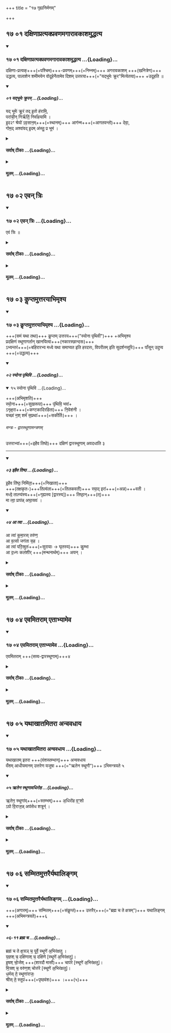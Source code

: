 +++
title = "१७ गृह्यनिर्मणम्"

+++


## १७ ०१ दक्षिणाप्रत्यक्प्रवणमगारावकाशमुद्धत्य

<div class="js_include" includetitle="true" newlevelforh1="3" unfilled url="/vedAH_yajuH/taittirIyam/sUtram/ApastambaH/gRhyam/sUtra-pAThaH/vishvAsa-prastutiH/17_gRhyanirmaNam/17_01_daxiNApratyakpravaNamagArAvakAshamuddhatya.md">
<details open><summary><h3>१७ ०१ दक्षिणाप्रत्यक्प्रवणमगारावकाशमुद्धत्य ...{Loading}...</h3></summary>

दक्षिणा-प्रत्यक्+++(=पश्चिम)+++-प्रवणम्+++(=निम्नम्)+++ अगरावकाशम् +++(खनित्रेण)+++ उद्धत्य, पालाशेन शमीमयेन वोदूहेनैतामेव दिशम् उत्तरया+++(="यद्भूमेः क्रूर"मित्येतया)+++ +उदूहति ॥

<div class="js_include" includetitle="false" newlevelforh1="2" unfilled="" url="/vedAH_yajuH/taittirIyam/sUtram/ApastambaH/gRhyam/ekAgnikANDam/vishvAsa-prastutiH/2_15/01_yadbhUmeH_krUram.md">
<details open><summary><h5>०१ यद्भूमेः क्रूरम् ...{Loading}...</h5></summary>


यद् भूमेः॑ क्रू॒रं तद् इ॒तो ह॑रामि॒,  
परा॑ची॒न् निर्ऋ॑तिं॒ निर्वा॑हयामि ।  
इ॒द२ꣳ श्रेयो॑ ऽव॒सान॒म्+++(=स्थानम्)+++ आग॑न्म+++(=आगतवन्तो)+++ देवा॒,  
गोम॒द् अश्वा॑वद् इ॒दम् अ॑स्तु॒ प्र भूम॑ ।

</details>
</div>
</details>
</div>
<div class="js_include collapsed" newlevelforh1="4" title="सर्वाष् टीकाः" unfilled url="/vedAH_yajuH/taittirIyam/sUtram/ApastambaH/gRhyam/sUtra-pAThaH/sarvASh_TIkAH/17_gRhyanirmaNam/17_01_daxiNApratyakpravaNamagArAvakAshamuddhatya.md">
<details><summary><h4>सर्वाष् टीकाः ...{Loading}...</h4></summary>
<details><summary>Oldenberg</summary>

1. The ground for building a house should be inclined towards the south-west. He elevates the surface and sweeps (the earth) with a broom of Palāśa wood or of Sami wood, with the next (verse, M. II, 15, 1), in the same (south-west) direction;
</details>
<details><summary>हरदत्त-प्रस्तावः</summary>

यज्ञेष्वधिकरिष्यमाणस्य पुरुषस्य देहसंस्कारा व्याख्याताः ।
ते च "शालीनस्योदवसाय" इति वचनाभावे गृह एव कर्तव्याः ।
विधिवच्च निर्मिते गृहे ।
विधिवत् प्रवेशादपेक्षितायुर्यज्ञधनादिफलसिद्धिः ।
अतो मन्त्राम्नानक्रमप्राप्तो गृहनिर्माणप्रवेशयोर्विधिर्व्याख्यायते
</details>
<details><summary>हरदत्तः</summary>

अथ गृहसम्मानविधिः ।
गृहसम्मानं च न सर्वयज्ञादिवन्नित्यम् ।
नाप्यद्भुतकर्मप्रायश्चित्तादिवन्नैमित्तिकम् ।
किं तर्हि? काम्यम् ।
अतोऽक्रियायां न दोषः ।
क्रियायां चोदगयनादिनियमः ।
तत्र यस्मिन् प्रदेशेऽगारं चिकीर्षितं सोऽगारावकाशः स **दक्षिणाप्रत्यक्प्रवणो** भवति ।
दक्षिणा-प्रतीच्योरन्तराले निम्ना भवति ।
एवंविधे देशे अगारं कर्तव्यमित्यर्थः ।
**तमगारावकाशं उद्धन्ति** खनित्रेण खनति यथा पांसव उत्पद्यन्ते ।
उद्धत्य तान् पांसून् पालाशेन शमीयेन वो**दूहेन** एतामेव दिशं प्रति उत्तरयर्चा "यद्भूमेः क्रूरम्"इत्येतया **उदूहति** उन्नतात् प्रदेशात् अवनते प्रापयति ।
उदूह्यतेऽनेनेत्युदूहः ॥१॥
</details>
<details><summary>सुदर्शनः</summary>

योऽगारार्थत्वेनाभिप्रेतोऽवकाशो भूमिभागो **दक्षिणाप्रत्यक्प्रवणः** दक्षिणाप्रतीच्यां नैर्ऋत्यां दिशि निम्नस्त**मुद्धत्य** खनित्रादिना पांसू(१)नुत्खाद्य **पालाशेन शमीमयेन वोदूहेन,** उदूह्यन्ते देशान्तरं प्राप्यन्ते पांसवोऽनेनेत्युदूहः; वादुलूक इत्यर्थः। तेनैतामेव कोणदिशं **उत्तरया** "यद्भूमेः क्रूरम्" इत्येतयो**दूहति** ॥१॥
</details>
</details>
</div>
<div class="js_include collapsed" newlevelforh1="4" title="मूलम्" unfilled url="/vedAH_yajuH/taittirIyam/sUtram/ApastambaH/gRhyam/sUtra-pAThaH/mUlam/17_gRhyanirmaNam/17_01_daxiNApratyakpravaNamagArAvakAshamuddhatya.md">
<details><summary><h4>मूलम् ...{Loading}...</h4></summary>

दक्षिणाप्रत्यक्प्रवणमगारावकाशमुद्धत्य पलाशेन शमीमयेन वोदूहेनैतामेव दिशमुत्तरयोदूहति ॥  

</details>
</div>

  

## १७ ०२ एवन् त्रिः

<div class="js_include" includetitle="true" newlevelforh1="3" unfilled url="/vedAH_yajuH/taittirIyam/sUtram/ApastambaH/gRhyam/sUtra-pAThaH/vishvAsa-prastutiH/17_gRhyanirmaNam/17_02_evan_triH.md">
<details open><summary><h3>१७ ०२ एवन् त्रिः ...{Loading}...</h3></summary>

एवं त्रिः ॥  

</details>
</div>
<div class="js_include collapsed" newlevelforh1="4" title="सर्वाष् टीकाः" unfilled url="/vedAH_yajuH/taittirIyam/sUtram/ApastambaH/gRhyam/sUtra-pAThaH/sarvASh_TIkAH/17_gRhyanirmaNam/17_02_evan_triH.md">
<details><summary><h4>सर्वाष् टीकाः ...{Loading}...</h4></summary>
<details><summary>Oldenberg</summary>

2. In the same way three times.
</details>
<details><summary>हरदत्तः</summary>

एवं त्रिरुद्धत्य उधूहति ॥२॥
</details>
<details><summary>सुदर्शनः</summary>

उदूहतीति सम्बन्धः ।
अत्र द्वितीयतृतीययोरप्युदूहयोः मन्त्रावृत्तिः, एवमिति वचनात् ।
अन्यथा उत्तरया त्रिरुदूहतीत्येव ब्रूयात्, "एवं त्रिः" इति सूत्रान्तरं नारभेत ॥२॥
</details>
</details>
</div>
<div class="js_include collapsed" newlevelforh1="4" title="मूलम्" unfilled url="/vedAH_yajuH/taittirIyam/sUtram/ApastambaH/gRhyam/sUtra-pAThaH/mUlam/17_gRhyanirmaNam/17_02_evan_triH.md">
<details><summary><h4>मूलम् ...{Loading}...</h4></summary>

एवं त्रिः।

</details>
</div>

## १७ ०३ कॢप्तमुत्तरयाभिमृश्य

<div class="js_include" includetitle="true" newlevelforh1="3" unfilled url="/vedAH_yajuH/taittirIyam/sUtram/ApastambaH/gRhyam/sUtra-pAThaH/vishvAsa-prastutiH/17_gRhyanirmaNam/17_03_kLLiptamuttarayAbhimRshya.md">
<details open><summary><h3>१७ ०३ कॢप्तमुत्तरयाभिमृश्य ...{Loading}...</h3></summary>

+++(समं यथा तथा)+++ कॢप्तम् उत्तरय+++("स्योना पृथिवी")+++ +अभिमृश्य  
प्रदक्षिणं स्थूणागर्तान् खानयित्वा+++(नकारस्छान्दसः)+++  
ऽभ्यन्तरं+++(=बहिरारभ्य मध्ये यथा समाप्यत इति हरदत्तः, विपरीतम् इति सुदर्शनसूरिः)+++ पाँसून् उदुप्य +++(=उद्धत्य)+++  

<div class="js_include" includetitle="true" newlevelforh1="2" unfilled="" url="/vedAH_yajuH/taittirIyam/sUtram/ApastambaH/gRhyam/ekAgnikANDam/vishvAsa-prastutiH/2_15/02_syonA_pRthivi.md">
<details open><summary><h5>०२ स्योना पृथिवि ...{Loading}...</h5></summary>
<div class="js_include" includetitle="false" newlevelforh1="2" unfilled="" url="/vedAH_Rk/shAkalam/saMhitA/vishvAsa-prastutiH/01/022/15_syonA_pRthivi.md">
<details open><summary><h7>१५ स्योना पृथिवि ...{Loading}...</h7></summary>


+++(अभिमृशति)+++  
स्यो॒ना+++(=सुखरूपा)+++ पृ॑थिवि॒ भवा॑+  
ऽनृक्ष॒रा+++(=कण्टकादिरहिता)+++ नि॒वेश॑नी ।  
यच्छा॑ न॒श् शर्म॑ स॒प्रथाः॑+++(=सकीर्तिः)+++ ।

</details>
</div>
</details>
</div>   

###### मन्त्रः - द्वारस्थूणामन्त्रणम्
उत्तराभ्यां+++(=इहैव तिष्ठे)+++ दक्षिणं द्वारस्थूणाम् अवदधाति ३  

__________________
<div class="js_include" includetitle="false" newlevelforh1="2" unfilled="" url="/vedAH_yajuH/taittirIyam/sUtram/ApastambaH/gRhyam/ekAgnikANDam/vishvAsa-prastutiH/2_15/03_ihaiva_tiShTha.md">
<details open><summary><h5>०३ इहैव तिष्ठ ...{Loading}...</h5></summary>


इ॒हैव ति॑ष्ठ॒ निमि॑ता॒+++(=निखाता)+++  
+++(तक्षकृत-)+++तिल्व॑ला+++(=तिलकवती)+++ स्या॒द् इरा॑+++(=अन्न)+++वती ।  
मध्ये॒ ताल्प्य॑स्य+++(=गृह्यस्य [द्वारस्य])+++ तिष्ठा॒न्+++(त्)+++  
मा त्वा॒ प्राप॑न्न् अघा॒यवः॑ ।  

</details>
</div>
<div class="js_include" includetitle="false" newlevelforh1="2" unfilled="" url="/vedAH_yajuH/taittirIyam/sUtram/ApastambaH/gRhyam/ekAgnikANDam/vishvAsa-prastutiH/2_15/04_A_tvA.md">
<details open><summary><h5>०४ आ त्वा ...{Loading}...</h5></summary>


आ त्वा॑ कुमा॒रस् तरु॑ण॒  
आ व॒त्सो जग॑ता स॒ह ।  
आ त्वा॑ परि॒स्रुतः॑+++(=सुरायाः → घृतस्य)+++ कु॒म्भा  
आ द॒ध्नः कल॑शीर् +++(मन्थनार्थम्)+++ अयन् ।  

</details>
</div>
</details>
</div>
<div class="js_include collapsed" newlevelforh1="4" title="सर्वाष् टीकाः" unfilled url="/vedAH_yajuH/taittirIyam/sUtram/ApastambaH/gRhyam/sUtra-pAThaH/sarvASh_TIkAH/17_gRhyanirmaNam/17_03_kLLiptamuttarayAbhimRshya.md">
<details><summary><h4>सर्वाष् टीकाः ...{Loading}...</h4></summary>
<details><summary>Oldenberg</summary>

3. He touches the ground, which has thus been prepared, with the next (verse, II, 15, 2). Then he has the pits for the posts dug from left to right, throws the earth (from the pits) towards the inside (of the building-ground), and erects the right doorpost with the next two (verses, M. II, 15, 3. 4)
</details>
<details><summary>हरदत्तः</summary>

एवमुदूह्य ततस्तं भूमिभागं कल्पयन्ति यथा सर्वतस्समं सम्पद्यते ।
ततः तं कॢप्तं उत्तरयर्चा "स्योना पृथिवी"त्येतयाभिमृशति ।
ततः **प्रदक्षिणं स्थूणागर्तान्** खानयति नकारश्छान्दसः ।
**अभ्यन्तरं च** बहिरारभ्य मध्ये यथा समाप्यते तथेत्यर्थः ।
तत्र मध्यस्थूणासु वंशधारणार्थासु प्रदक्षिणमिति चाभ्यन्तरमिति च विशेषणस्यासम्भवात् पर्यन्तास्वेव भवति ।
तत्र प्राग्द्वारेऽगारे दक्षिणद्वारस्थूणागर्तमारभ्य प्रदक्षिणमोत्तरस्मात् द्वारस्थूणागर्तात् खानयित्वा ततो यावत्यो मध्यमस्थूणाः तावतीनां दक्षिणादारभ्योदगपवर्गः ।
एवमन्यथाद्वारेऽप्यगारे यथासम्भवं प्रदक्षिणमभ्यन्तरत्वं च सम्पाद्यम् ।
एवं **खानयित्वा** गर्तेभ्यः पासूनुदूप्य उद्धत्य तत **उत्तराभ्यां** ऋग्भ्यां "इहैव तिष्ठ" इत्येताभ्यां दक्षिणाद्वारस्थूणां गर्ते **अवदधाति** ॥३॥
</details>
<details><summary>सुदर्शनः</summary>

कॢप्तमुदूहेन प्रागुदक्प्रवणं कृतं **उत्तरया** "स्योना पृथिवि" इत्यनया** अभिमृश्य स्थूणागर्तान्** स्थूणानां (१)विभागार्थान् गर्तान् कर्मकरैः प्रदक्षिणं **खानयित्वा**भ्यन्तरमारभ्य, न बहिः, **पांसूनुदुप्य उत्तराभ्यां** "इहैव तिष्ठ" इत्येताभ्यां **दक्षिणां** निष्क्रामत एव, न प्रविशतः, द्वारस्थूणामवटे **अवदधाति ।**
अत्र प्रादक्षिण्यस्य चाभ्यन्तरत्वस्य च विधानं पर्यन्तीयास्वेव स्थूणासु; न तु मध्यमासु ॥३॥
</details>
</details>
</div>
<div class="js_include collapsed" newlevelforh1="4" title="मूलम्" unfilled url="/vedAH_yajuH/taittirIyam/sUtram/ApastambaH/gRhyam/sUtra-pAThaH/mUlam/17_gRhyanirmaNam/17_03_kLLiptamuttarayAbhimRshya.md">
<details><summary><h4>मूलम् ...{Loading}...</h4></summary>

कॢप्तमुत्तरयाभिमृश्य प्रदक्षिणं स्थूणागर्तान् खानयित्वाभ्यन्तरं पाँसूनुदूप्योत्तराभ्यां दक्षिणा द्वारस्थूणामवदधाति ॥

</details>
</div>

## १७ ०४ एवमितराम् एताभ्यामेव

<div class="js_include" includetitle="true" newlevelforh1="3" unfilled url="/vedAH_yajuH/taittirIyam/sUtram/ApastambaH/gRhyam/sUtra-pAThaH/vishvAsa-prastutiH/17_gRhyanirmaNam/17_04_evamitarAm_etAbhyAmeva.md">
<details open><summary><h3>१७ ०४ एवमितराम् एताभ्यामेव ...{Loading}...</h3></summary>

एवमितराम् +++(सव्य-द्वारस्थूणाम्)+++४

</details>
</div>
<div class="js_include collapsed" newlevelforh1="4" title="सर्वाष् टीकाः" unfilled url="/vedAH_yajuH/taittirIyam/sUtram/ApastambaH/gRhyam/sUtra-pAThaH/sarvASh_TIkAH/17_gRhyanirmaNam/17_04_evamitarAm_etAbhyAmeva.md">
<details><summary><h4>सर्वाष् टीकाः ...{Loading}...</h4></summary>
<details><summary>Oldenberg</summary>

4. In the same way the other (door-post).
</details>
<details><summary>हरदत्तः</summary>

एताभ्यामेव द्वाभ्यामृग्भ्यां **इतरां** उत्तराञ्च द्वारस्थूणां अवदधातीत्यर्थः। इह दक्षिणामितरामिति निष्क्रमतः सव्यदक्षिणे प्रत्येतव्ये; न प्रविशतः ॥४॥
</details>
<details><summary>सुदर्शनः</summary>

**इतरां** सव्यां द्वारस्थूणां **एवं** "इहैव तिष्ठ" इत्येताभ्यामेवावदधाति ॥४॥
</details>
</details>
</div>
<div class="js_include collapsed" newlevelforh1="4" title="मूलम्" unfilled url="/vedAH_yajuH/taittirIyam/sUtram/ApastambaH/gRhyam/sUtra-pAThaH/mUlam/17_gRhyanirmaNam/17_04_evamitarAm_etAbhyAmeva.md">
<details><summary><h4>मूलम् ...{Loading}...</h4></summary>

एवमितराम्।

</details>
</div>

## १७ ०५ यथाखातमितरा अन्ववधाय

<div class="js_include" includetitle="true" newlevelforh1="3" unfilled url="/vedAH_yajuH/taittirIyam/sUtram/ApastambaH/gRhyam/sUtra-pAThaH/vishvAsa-prastutiH/17_gRhyanirmaNam/17_05_yathAkhAtamitarA_anvavadhAya.md">
<details open><summary><h3>१७ ०५ यथाखातमितरा अन्ववधाय ...{Loading}...</h3></summary>

यथाखातम् इतरा +++(वंशस्तम्भान्)+++ अन्ववधाय  
वँशम् आधीयमानम् उत्तरेण यजुषा +++(="ऋतेन स्थूणौ")+++ ऽभिमन्त्रयते ५

<div class="js_include" includetitle="false" newlevelforh1="2" unfilled="" url="/vedAH_yajuH/taittirIyam/sUtram/ApastambaH/gRhyam/ekAgnikANDam/vishvAsa-prastutiH/2_15/05_Rtena_sthUNAvadhiroha.md">
<details open><summary><h5>०५ ऋतेन स्थूणावधिरोह ...{Loading}...</h5></summary>


ऋ॒तेन॒ स्थूणा॑व्+++(=स्तम्भम्)+++ अ॒धिरो॑ह व॒ꣳ॒शो  
ऽग्रो वि॒राज॒न्न् अप॑सेध शत्रून्॑ ।  

</details>
</div>
</details>
</div>
<div class="js_include collapsed" newlevelforh1="4" title="सर्वाष् टीकाः" unfilled url="/vedAH_yajuH/taittirIyam/sUtram/ApastambaH/gRhyam/sUtra-pAThaH/sarvASh_TIkAH/17_gRhyanirmaNam/17_05_yathAkhAtamitarA_anvavadhAya.md">
<details><summary><h4>सर्वाष् टीकाः ...{Loading}...</h4></summary>
<details><summary>Oldenberg</summary>

5. Having erected after (the door-posts) the other (posts) in the same order in which (the pits) have been dug, he recites the next Yajus (II, 15, 5) over the ridge-pole when it is placed (on the posts),
</details>
<details><summary>हरदत्तः</summary>

द्वारस्थूणयोः यथाखातं अवधानं मन्त्रवच्च ।
इतरासां तु **यथाखातं** येन क्रमेण गर्ताः खाताः तेनावधानं तूष्णीम् ।
एवं सर्वास्ववहितासु मध्यमस्थूणासु वंश(१)मादधति कर्मकर्तारः ।
**तैराधीयमानं वंशमुत्तरेण यजुषा** "ऋतेन स्थूणा"वित्यनेना**भिमन्त्रयते ।**
वंशग्रहणेन च पृष्ठवंशो गृह्यते, मुख्यत्वात् ।
व्यक्तञ्चैतत् भारद्वाजके "ऋतेन स्थूणे"ति पृष्ठवंशमधिरोपयती"ति ।
तत्र मन्त्रे स्थूणाविति छान्दसो लिङ्गव्यत्ययः ।
द्विवचनञ्च यथासम्भवं द्रष्टव्यम् ॥५॥
</details>
<details><summary>सुदर्शनः</summary>

**यथाखातं** खननक्रमेण **इतराः** स्थूणाः तूष्णी**मन्ववधाय** वंशं स्तूपं स्थूणास्वाधीयमानं **उत्तरेण यजुषा** "ऋतेन स्थूणावधिरोह" इत्यनेनाभिमन्त्रयते ॥५॥
</details>
</details>
</div>
<div class="js_include collapsed" newlevelforh1="4" title="मूलम्" unfilled url="/vedAH_yajuH/taittirIyam/sUtram/ApastambaH/gRhyam/sUtra-pAThaH/mUlam/17_gRhyanirmaNam/17_05_yathAkhAtamitarA_anvavadhAya.md">
<details><summary><h4>मूलम् ...{Loading}...</h4></summary>

यथाखातमितरा अन्ववधाय वँशमाधीयमानमुत्तरेण यजुषाऽभिमन्त्रयते।

</details>
</div>

## १७ ०६ सम्मितमुत्तरैर्यथालिङ्गम्

<div class="js_include" includetitle="true" newlevelforh1="3" unfilled url="/vedAH_yajuH/taittirIyam/sUtram/ApastambaH/gRhyam/sUtra-pAThaH/vishvAsa-prastutiH/17_gRhyanirmaNam/17_06_sammitamuttarairyathAlingam.md">
<details open><summary><h3>१७ ०६ सम्मितमुत्तरैर्यथालिङ्गम् ...{Loading}...</h3></summary>

+++(अगारम्)+++ सम्मितम्+++(=संकॢप्तं)+++ उत्तरैर्+++(="ब्रह्म च ते क्षत्रम्")+++ यथालिङ्गम् +++(अभिमन्त्रयते)+++६

<div class="js_include" includetitle="false" newlevelforh1="2" unfilled="" url="/vedAH_yajuH/taittirIyam/sUtram/ApastambaH/gRhyam/ekAgnikANDam/vishvAsa-prastutiH/2_15/06-11_brahma_cha.md">
<details open><summary><h5>०६-११ ब्रह्म च ...{Loading}...</h5></summary>


ब्रह्म॑ च ते क्ष॒त्रञ् च॒ पूर्वे॒ स्थूणे॑ अ॒भिर॑क्षतु ।  
य॒ज्ञश् च॒ दक्षि॑णाश् च॒ दक्षि॑णे [स्थूणे॑ अ॒भिर॑क्षतु]।  
इ॒षश् चो॒र्जश् +++(शारदौ मासौ)+++ चाप॑रे [स्थूणे॑ अ॒भिर॑क्षतु]।  
मि॒त्रश् च॒ वरु॑ण॒श् चोत्त॑रे [स्थूणे॑ अ॒भिर॑क्षतु]।  
ध॒र्मस् ते॒ स्थूणा॑राजः॒  
श्रीस् ते॒ स्तूपः॑+++(=पृष्ठवंशः)+++ ।+++(५)+++  

</details>
</div>
</details>
</div>
<div class="js_include collapsed" newlevelforh1="4" title="सर्वाष् टीकाः" unfilled url="/vedAH_yajuH/taittirIyam/sUtram/ApastambaH/gRhyam/sUtra-pAThaH/sarvASh_TIkAH/17_gRhyanirmaNam/17_06_sammitamuttarairyathAlingam.md">
<details><summary><h4>सर्वाष् टीकाः ...{Loading}...</h4></summary>
<details><summary>Oldenberg</summary>

6. The next (six) (Yajus formulas, II, 15, 6-11) over the (house when it is) finished, according to the characteristics contained in the single formulas.
</details>
<details><summary>हरदत्तः</summary>

ततस्तदगारं **सम्मितं** संकॢप्तं **उत्तरैर्मन्त्रैः** "ब्रह्म च ते क्षत्र"मित्यादिभिष्षड्भिः ।
किम्? अभिमन्त्रयते इत्येव ।
**यथालिङ्ग**मिति यस्यागाराङ्गस्य लिङ्गं यस्मिन्मन्त्रे दृश्यते तेन तदभिमुखो ऽगारमभिमन्त्रयत इत्यर्थः ।
यदापि पूर्वस्थूणा बद्धा तदापि द्वे एवाभिसन्धायाभिमन्त्रणम् ।
अगारस्य द्विवचनसंयोगात् ।
एवं सर्वत्र अगारमध्ये यः स्थूणाराजः स्तूपः ।
पृष्ठवंशः। अत्रैके स्थूणालिङ्गेषु चतुर्षु मन्त्रेषु "स्थूणे अभिरक्षतु" इत्येवमनुषङ्गमिच्छन्ति ।
यज्ञश्च दक्षिणाश्च दक्षिणे स्थूणे अभिरक्षतु इति ।
अन्ये "ते" शब्दस्यापि-यज्ञश्च ते दक्षिणाश्चेति ।
(२)साकांक्षत्वान्मन्त्राणाम्, नेति वयम् ।
दक्षिणा इषश्चोर्जश्चेतिबहुवचनान्तैः अभिरक्षत्वित्येकवचनान्तस्य सम्बन्धानुपपत्तेः, ऊहस्य चाविधानात् अभ्यातानवत् पाठाभावाच्च सर्वानुषङ्गेषु दृष्टस्यान्ते पुनः पाठस्याभावाच्च ।
यत्तु साकांक्षत्वमुक्तं तदपि नानुषङ्गहेतुः सन्निधिमात्रेणाकाङ्क्षाया निवर्तनात् ।
यदि वा धर्मस्ते स्थूणाराज श्रीस्ते इत्यत्राभिरक्षत्वित्यस्य नापेक्षा, द्वयोरपि प्रथमान्तत्वात् ।
एवं दक्षिणा इत्यादिकं प्रथमान्तं द्रष्टव्यम् ।
तस्मादाकाङ्क्षैव नास्ति ।
सन्निधानाच्च स्थूणाप्रतिपत्तिः ॥६॥
</details>
<details><summary>सुदर्शनः</summary>

**सम्मितं** निर्मितमगारं **उत्तरैः** "ब्रह्म च ते क्षत्रं च" इत्यादिभिः पञ्चभिर्मन्त्रैः **यथालिङ्गं** मन्त्रलिङ्गावगतदिङ्मुखोऽभिमन्त्रयते । तत्र पञ्चमेन मध्यमाभिमुखः, अनन्वितत्वात् ।
केचित्—षड्भिः ।
तत्र "धर्मस्ते स्थूणाराजः" इति मध्यमश्च "श्रीस्ते स्तूपः" इति पृष्ठवंशमिति ।
अत्र यद्यपि मन्त्रैरगारावयवास्स्थूणाः स्तूयन्ते; तथाप्येभिः स्थूणावदगारमेव स्तूयते, यथा पादवन्दनेन पादवानेव वन्द्यते ।
अत्र केचित्–द्वितीयादिषु त्रिषु मन्त्रेषु वाक्यसमाप्त्यर्थं "स्थूणे अभिरक्षतु" इत्याद्यनुषङ्गं मन्यन्ते ।
अन्ये "ते" शब्दस्यापि ।
तथा "धर्मस्ते" इत्यादौ अभिरक्षत्वित्यस्य च ।
अपरे तु–नैवेह कस्यचिद् क्वचिदप्यनुषङ्गः; अनुषज्यमानस्य वैरूप्यात्, अन्तेऽपि च पाठाभावाच्च ।
वाक्यसमाप्तिस्तु प्रकृततया बुद्धिस्थपदार्थान्वयात्सिध्यति, यथा(२)"इषे त्वा" (तै.सं.१-१-१.) इति मन्त्रस्य बुद्धिस्थच्छेदनान्वयात् छिनद्मीति वाक्यसमाप्तिरिति ॥६॥
</details>
</details>
</div>
<div class="js_include collapsed" newlevelforh1="4" title="मूलम्" unfilled url="/vedAH_yajuH/taittirIyam/sUtram/ApastambaH/gRhyam/sUtra-pAThaH/mUlam/17_gRhyanirmaNam/17_06_sammitamuttarairyathAlingam.md">
<details><summary><h4>मूलम् ...{Loading}...</h4></summary>

सम्मितमुत्तरैर्यथालिङ्गम्।

</details>
</div>
